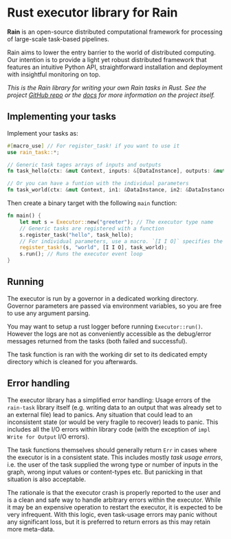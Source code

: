 # Rust executor library for Rain

**Rain** is an open-source distributed computational framework for processing
of large-scale task-based pipelines.

Rain aims to lower the entry barrier to the world of distributed computing. Our
intention is to provide a light yet robust distributed framework that features
an intuitive Python API, straightforward installation and deployment with
insightful monitoring on top.

*This is the Rain library for writing your own Rain tasks in Rust. See the project
[GitHub repo](https://github.com/substantic/rain)
or the [docs](http://rain.readthedocs.io/) for more information on the project itself.*

## Implementing your tasks

Implement your tasks as:

```rust
#[macro_use] // For register_task! if you want to use it
use rain_task::*;

// Generic task tages arrays of inputs and outputs
fn task_hello(ctx: &mut Context, inputs: &[DataInstance], outputs: &mut [Output]) -> TaskResult<()> { ... }

// Or you can have a funtion with the individual parameters
fn task_world(ctx: &mut Context, in1: &DataInstance, in2: &DataInstance, out: &mut Output) -> TaskResult<()> { ... }
```

Then create a binary target with the following `main` function:

```rust
fn main() {
    let mut s = Executor::new("greeter"); // The executor type name
    // Generic tasks are registered with a function
    s.register_task("hello", task_hello);
    // For individual parameters, use a macro. `[I I O]` specifies the type and order of parameters (after Context)
    register_task!(s, "world", [I I O], task_world);
    s.run(); // Runs the executor event loop
}
```

## Running

The executor is run by a governor in a dedicated working directory.
Governor parameters are passed via environment variables, so you are free to use any argument parsing.

You may want to setup a rust logger before running `Executor::run()`. However the logs are not as conveniently accessible as the debug/error messages returned from the tasks (both failed and successful).

The task function is ran with the working dir set to its dedicated empty directory which is cleaned for you afterwards.

## Error handling

The executor library has a simplified error handling: Usage errors of the `rain-task` library itself (e.g. writing data to an output that was already set to an external file) lead to panics. Any situation that could lead to an inconsistent state (or would be very fragile to recover) leads to panic. This includes all the I/O errors within library code (with the exception of `impl Write for Output` I/O errors).

The task functions themselves should generally return `Err` in cases where the executor is in a consistent state. This includes mostly *task usage errors*, i.e. the user of the task supplied the wrong type or number of inputs in the graph, wrong input values or content-types etc. But panicking in that situation is also acceptable.

The rationale is that the executor crash is properly reported to the user and is a clean and safe way to handle arbitrary errors within the executor. While it may be an expensive operation to restart the executor, it is expected to be very infrequent. With this logic, even task-usage errors may panic without any significant loss, but it is preferred to return errors as this may retain more meta-data.
